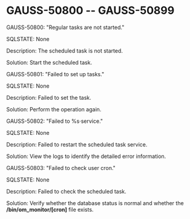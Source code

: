 # GAUSS-50800 -- GAUSS-50899<a name="EN-US_TOPIC_0302073204"></a>

GAUSS-50800: "Regular tasks are not started."

SQLSTATE: None

Description: The scheduled task is not started.

Solution: Start the scheduled task.

GAUSS-50801: "Failed to set up tasks."

SQLSTATE: None

Description: Failed to set the task.

Solution: Perform the operation again.

GAUSS-50802: "Failed to %s·service."

SQLSTATE: None

Description: Failed to restart the scheduled task service.

Solution: View the logs to identify the detailed error information.

GAUSS-50803: "Failed to check user cron."

SQLSTATE: None

Description: Failed to check the scheduled task.

Solution: Verify whether the database status is normal and whether the  **/bin/om\_monitor/\[cron\]**  file exists.

